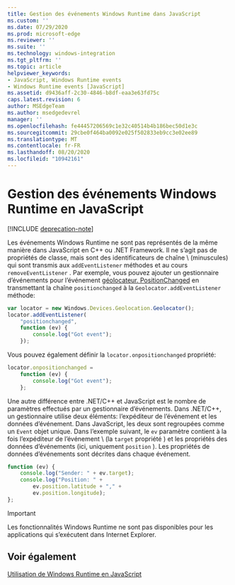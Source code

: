 ```yaml
---
title: Gestion des événements Windows Runtime dans JavaScript
ms.custom: ''
ms.date: 07/29/2020
ms.prod: microsoft-edge
ms.reviewer: ''
ms.suite: ''
ms.technology: windows-integration
ms.tgt_pltfrm: ''
ms.topic: article
helpviewer_keywords:
- JavaScript, Windows Runtime events
- Windows Runtime events [JavaScript]
ms.assetid: d9436aff-2c30-4846-b8df-eaa3e63fd75c
caps.latest.revision: 6
author: MSEdgeTeam
ms.author: msedgedevrel
manager: ''
ms.openlocfilehash: fe44457206569c1e32c40514b4b186bec50d1e3c
ms.sourcegitcommit: 29cbe0f464ba0092e025f502833eb9cc3e02ee89
ms.translationtype: MT
ms.contentlocale: fr-FR
ms.lasthandoff: 08/20/2020
ms.locfileid: "10942161"
---
```

# Gestion des événements Windows Runtime en JavaScript  

[!INCLUDE [deprecation-note](../includes/legacy-edge-note.md)]  

Les événements Windows Runtime ne sont pas représentés de la même manière dans JavaScript en C++ ou .NET Framework.  Il ne s’agit pas de propriétés de classe, mais sont des identificateurs de chaîne \ (minuscules) qui sont transmis aux `addEventListener` méthodes et au cours `removeEventListener` .  Par exemple, vous pouvez ajouter un gestionnaire d’événements pour l’événement [géolocateur. PositionChanged][UwpWindowsGeolocationGeolocatorDevicesPositionChanged] en transmettant la chaîne `positionchanged` à la `Geolocator.addEventListener` méthode:  

```javascript  
var locator = new Windows.Devices.Geolocation.Geolocator();
locator.addEventListener(
    "positionchanged",
    function (ev) {
        console.log("Got event");
    });
```  

Vous pouvez également définir la `locator.onpositionchanged` propriété:  

```javascript
locator.onpositionchanged =
    function (ev) {
        console.log("Got event");
    };
```  

Une autre différence entre .NET/C++ et JavaScript est le nombre de paramètres effectués par un gestionnaire d’événements.  Dans .NET/C++, un gestionnaire utilise deux éléments: l’expéditeur de l’événement et les données d’événement.  Dans JavaScript, les deux sont regroupées comme un `Event` objet unique.  Dans l’exemple suivant, le `ev` paramètre contient à la fois l’expéditeur de l’événement \ (la `target` propriété \) et les propriétés des données d’événements (ici, uniquement `position` \).  Les propriétés de données d’événements sont décrites dans chaque événement.  

```javascript
function (ev) {
    console.log("Sender: " + ev.target);
    console.log("Position: " +
        ev.position.latitude + "," +
        ev.position.longitude);
};
```  

> [!IMPORTANT]
> Les fonctionnalités Windows Runtime ne sont pas disponibles pour les applications qui s’exécutent dans Internet Explorer.  

## Voir également  

[Utilisation de Windows Runtime en JavaScript][WindowsRuntimeJavascript]  

 <!-- links -->  

[WindowsRuntimeJavascript]: ./using-the-windows-runtime-in-javascript.md "Utilisation de Windows Runtime en JavaScript | Documents Microsoft"  

[UwpWindowsGeolocationGeolocatorDevicesPositionChanged]: /uwp/api/Windows.Devices.Geolocation.Geolocator#Windows_Devices_Geolocation_Geolocator_PositionChanged "Classe de géolocalisation | Documents Microsoft"  
